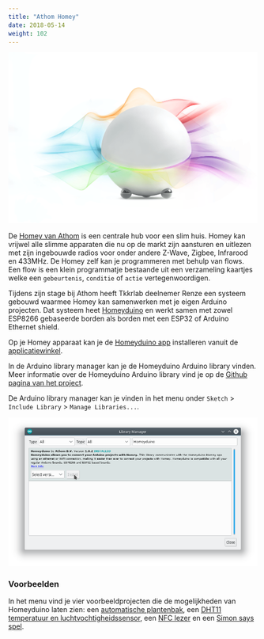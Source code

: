 ```yaml
---
title: "Athom Homey"
date: 2018-05-14
weight: 102
---
```


![homey](homey.png)

De [Homey van Athom](https://www.athom.com/nl/) is een centrale hub voor een slim huis. Homey kan vrijwel alle slimme apparaten die nu op de markt zijn aansturen en uitlezen met zijn ingebouwde radios voor onder andere Z-Wave, Zigbee, Infrarood en 433MHz. De Homey zelf kan je programmeren met behulp van flows. Een flow is een klein programmatje bestaande uit een verzameling kaartjes welke een `gebeurtenis`, `conditie` of `actie` vertegenwoordigen.

Tijdens zijn stage bij Athom heeft Tkkrlab deelnemer Renze een systeem gebouwd waarmee Homey kan samenwerken met je eigen Arduino projecten. Dat systeem heet [Homeyduino](https://github.com/athombv/com.athom.homeyduino) en werkt samen met zowel ESP8266 gebaseerde borden als borden met een ESP32 of Arduino Ethernet shield.

Op je Homey apparaat kan je de [Homeyduino app](https://apps.athom.com/app/com.athom.homeyduino) installeren vanuit de [applicatiewinkel](https://apps.athom.com/app/com.athom.homeyduino).

In de Arduino library manager kan je de Homeyduino Arduino library vinden. Meer informatie over de Homeyduino Arduino library vind je op de [Github pagina van het project]().

De Arduino library manager kan je vinden in het menu onder `Sketch` > `Include Library` > `Manage Libraries...`.

![Library manager](library-manager.png)

### Voorbeelden
In het menu vind je vier voorbeeldprojecten die de mogelijkheden van Homeyduino laten zien: een [automatische plantenbak](plantenbak/), een [DHT11 temperatuur en luchtvochtigheidssensor](dht11/), een [NFC lezer](nfc/) en een [Simon says spel](simon-says/).

